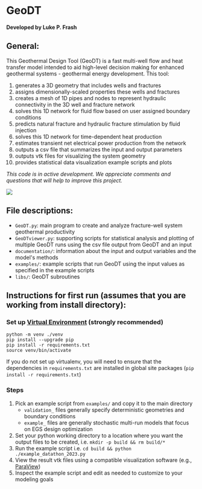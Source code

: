 # GeoDT

**Developed by Luke P. Frash**

## General:
This Geothermal Design Tool (GeoDT) is a fast multi-well flow and heat transfer model intended to aid high-level decision making 
for enhanced geothermal systems - geothermal energy development. This tool: 
1. generates a 3D geometry that includes wells and fractures
1. assigns dimensionally-scaled properties these wells and fractures
1. creates a mesh of 1D pipes and nodes to represent hydraulic connectivity in the 3D well and fracture network
1. solves this 1D network for fluid flow based on user assigned boundary conditions
1. predicts natural fracture and hydraulic fracture stimulation by fluid injection
1. solves this 1D network for time-dependent heat production
1. estimates transient net electrical power production from the network
1. outputs a csv file that summarizes the input and output parameters
1. outputs vtk files for visualizing the system geometry
1. provides statistical data visualization example scripts and plots

*This code is in active development. We appreciate comments and questions that will help to improve this project.*

![](Intro%20Graphic.png)

## File descriptions:
- `GeoDT.py`: main program to create and analyze fracture-well system geothermal productivity
- `GeoDTviewer.py`: supporting scripts for statistical analysis and plotting of multiple GeoDT runs using the csv file output 
from GeoDT and an input
- `documentation/`: information about the input and output variables and the model's methods
- `examples/`: example scripts that run GeoDT using the input values as specified in the example scripts
- `libs/`: GeoDT subroutines

## Instructions for first run (assumes that you are working from install directory):

### Set up [Virtual Environment](https://virtualenv.pypa.io/en/latest/) (strongly recommended)

```shell
python -m venv ./venv
pip install --upgrade pip
pip install -r requirements.txt
source venv/bin/activate
```

If you do not set up virtualenv, you will need to ensure that the dependencies in `requirements.txt` are installed in global site packages (`pip install -r requirements.txt`)

### Steps
1. Pick an example script from `examples/` and copy it to the main directory
    - `validation_` files generally specify deterministic geometries and boundary conditions
    - `example_` files are generally stochastic multi-run models that focus on EGS design optimization
1. Set your python working directory to a location where you want the output files to be created, i.e. `mkdir -p build && rm build/*`
1. Run the example script i.e. `cd build && python ./example_datathon_2023.py`
1. View the result vtk files using a compatible visualization software (e.g., [ParaView](https://www.paraview.org/))
1. Inspect the example script and edit as needed to customize to your modeling goals

